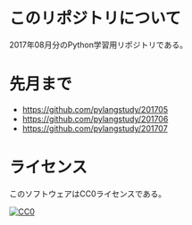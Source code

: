 ﻿# このリポジトリについて

2017年08月分のPython学習用リポジトリである。

# 先月まで

* https://github.com/pylangstudy/201705
* https://github.com/pylangstudy/201706
* https://github.com/pylangstudy/201707

# ライセンス

このソフトウェアはCC0ライセンスである。

[![CC0](http://i.creativecommons.org/p/zero/1.0/88x31.png "CC0")](http://creativecommons.org/publicdomain/zero/1.0/deed.ja)

